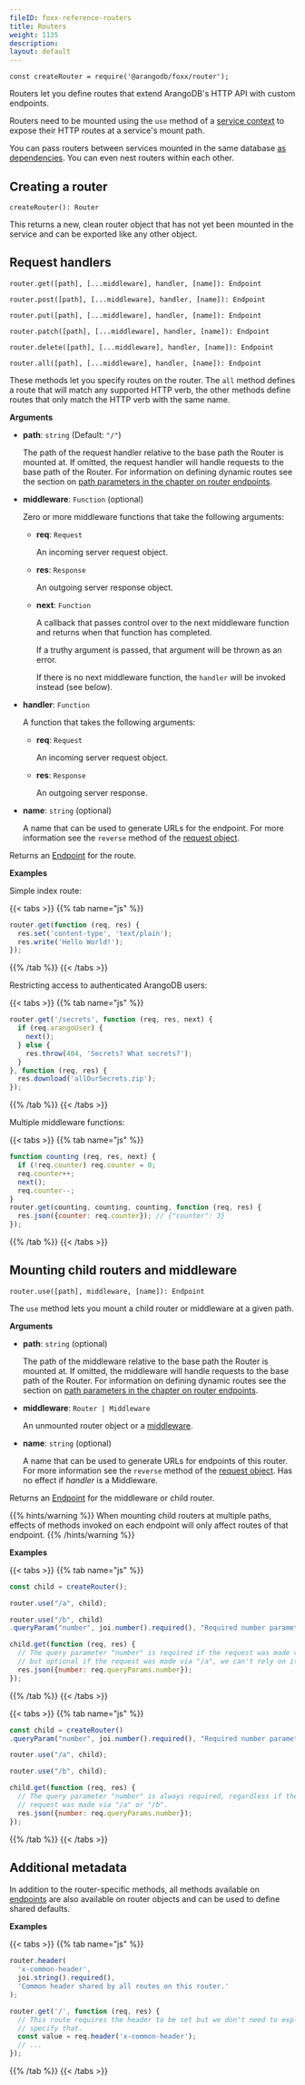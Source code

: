 ```yaml
---
fileID: foxx-reference-routers
title: Routers
weight: 1135
description: 
layout: default
---
```

`const createRouter = require('@arangodb/foxx/router');`

Routers let you define routes that extend ArangoDB's HTTP API with custom endpoints.

Routers need to be mounted using the `use` method of a
[service context](../foxx-reference-context) to expose their HTTP routes at a service's mount path.

You can pass routers between services mounted in the same database
[as dependencies](../../guides/foxx-guides-dependencies). You can even nest routers
within each other.

## Creating a router

`createRouter(): Router`

This returns a new, clean router object that has not yet been mounted in the
service and can be exported like any other object.

## Request handlers

`router.get([path], [...middleware], handler, [name]): Endpoint`

`router.post([path], [...middleware], handler, [name]): Endpoint`

`router.put([path], [...middleware], handler, [name]): Endpoint`

`router.patch([path], [...middleware], handler, [name]): Endpoint`

`router.delete([path], [...middleware], handler, [name]): Endpoint`

`router.all([path], [...middleware], handler, [name]): Endpoint`

These methods let you specify routes on the router.
The `all` method defines a route that will match any supported HTTP verb, the
other methods define routes that only match the HTTP verb with the same name.

**Arguments**

* **path**: `string` (Default: `"/"`)

  The path of the request handler relative to the base path the Router is mounted at.
  If omitted, the request handler will handle requests to the base path of the Router.
  For information on defining dynamic routes see the section on
  [path parameters in the chapter on router endpoints](foxx-reference-routers-endpoints#pathparam).

* **middleware**: `Function` (optional)

  Zero or more middleware functions that take the following arguments:

  * **req**: `Request`

    An incoming server request object.

  * **res**: `Response`

    An outgoing server response object.

  * **next**: `Function`

    A callback that passes control over to the next middleware function
    and returns when that function has completed.

    If a truthy argument is passed, that argument will be thrown as an error.

    If there is no next middleware function, the `handler` will be
    invoked instead (see below).

* **handler**: `Function`

  A function that takes the following arguments:

  * **req**: `Request`

    An incoming server request object.

  * **res**: `Response`

    An outgoing server response.

* **name**: `string` (optional)

  A name that can be used to generate URLs for the endpoint.
  For more information see the `reverse` method of the [request object](foxx-reference-routers-request).

Returns an [Endpoint](foxx-reference-routers-endpoints) for the route.

**Examples**

Simple index route:

{{< tabs >}}
{{% tab name="js" %}}
```js
router.get(function (req, res) {
  res.set('content-type', 'text/plain');
  res.write('Hello World!');
});
```
{{% /tab %}}
{{< /tabs >}}

Restricting access to authenticated ArangoDB users:

{{< tabs >}}
{{% tab name="js" %}}
```js
router.get('/secrets', function (req, res, next) {
  if (req.arangoUser) {
    next();
  } else {
    res.throw(404, 'Secrets? What secrets?');
  }
}, function (req, res) {
  res.download('allOurSecrets.zip');
});
```
{{% /tab %}}
{{< /tabs >}}

Multiple middleware functions:

{{< tabs >}}
{{% tab name="js" %}}
```js
function counting (req, res, next) {
  if (!req.counter) req.counter = 0;
  req.counter++;
  next();
  req.counter--;
}
router.get(counting, counting, counting, function (req, res) {
  res.json({counter: req.counter}); // {"counter": 3}
});
```
{{% /tab %}}
{{< /tabs >}}

## Mounting child routers and middleware

`router.use([path], middleware, [name]): Endpoint`

The `use` method lets you mount a child router or middleware at a given path.

**Arguments**

* **path**: `string` (optional)

  The path of the middleware relative to the base path the Router is mounted at.
  If omitted, the middleware will handle requests to the base path of the Router.
  For information on defining dynamic routes see the section on
  [path parameters in the chapter on router endpoints](foxx-reference-routers-endpoints#pathparam).

* **middleware**: `Router | Middleware`

  An unmounted router object or a [middleware](foxx-reference-routers-middleware).

* **name**: `string` (optional)

  A name that can be used to generate URLs for endpoints of this router.
  For more information see the `reverse` method of the [request object](foxx-reference-routers-request).
  Has no effect if *handler* is a Middleware.

Returns an [Endpoint](foxx-reference-routers-endpoints) for the middleware or child router.

{{% hints/warning %}}
When mounting child routers at multiple paths, effects of methods
invoked on each endpoint will only affect routes of that endpoint.
{{% /hints/warning %}}

**Examples**

{{< tabs >}}
{{% tab name="js" %}}
```js
const child = createRouter();

router.use("/a", child);

router.use("/b", child)
.queryParam("number", joi.number().required(), "Required number parameter.");

child.get(function (req, res) {
  // The query parameter "number" is required if the request was made via "/b"
  // but optional if the request was made via "/a", we can't rely on it.
  res.json({number: req.queryParams.number});
});
```
{{% /tab %}}
{{< /tabs >}}

{{< tabs >}}
{{% tab name="js" %}}
```js
const child = createRouter()
.queryParam("number", joi.number().required(), "Required number parameter.");

router.use("/a", child);

router.use("/b", child);

child.get(function (req, res) {
  // The query parameter "number" is always required, regardless if the
  // request was made via "/a" or "/b".
  res.json({number: req.queryParams.number});
});
```
{{% /tab %}}
{{< /tabs >}}

## Additional metadata

In addition to the router-specific methods, all methods available on
[endpoints](foxx-reference-routers-endpoints) are also available on
router objects and can be used to define shared defaults.

**Examples**

{{< tabs >}}
{{% tab name="js" %}}
```js
router.header(
  'x-common-header',
  joi.string().required(),
  'Common header shared by all routes on this router.'
);

router.get('/', function (req, res) {
  // This route requires the header to be set but we don't need to explicitly
  // specify that.
  const value = req.header('x-common-header');
  // ...
});
```
{{% /tab %}}
{{< /tabs >}}
